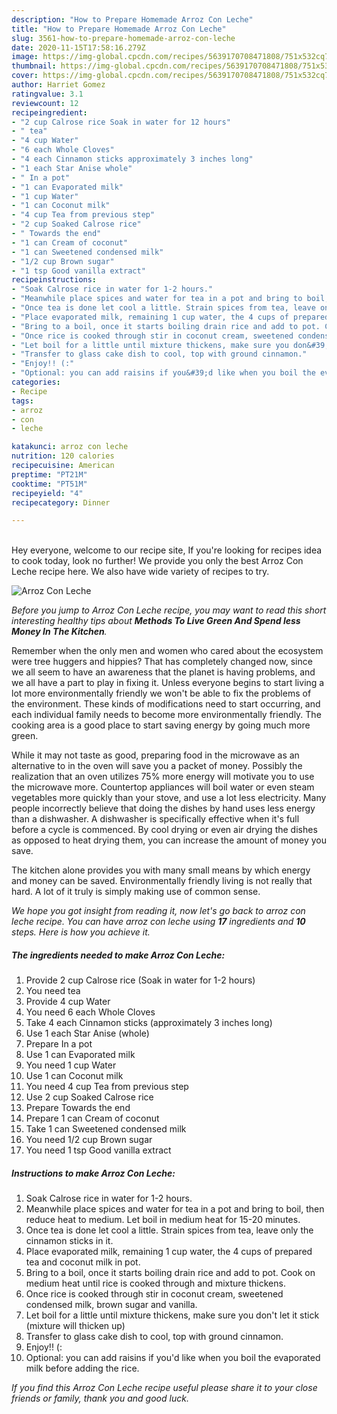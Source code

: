 ```yaml
---
description: "How to Prepare Homemade Arroz Con Leche"
title: "How to Prepare Homemade Arroz Con Leche"
slug: 3561-how-to-prepare-homemade-arroz-con-leche
date: 2020-11-15T17:58:16.279Z
image: https://img-global.cpcdn.com/recipes/5639170708471808/751x532cq70/arroz-con-leche-recipe-main-photo.jpg
thumbnail: https://img-global.cpcdn.com/recipes/5639170708471808/751x532cq70/arroz-con-leche-recipe-main-photo.jpg
cover: https://img-global.cpcdn.com/recipes/5639170708471808/751x532cq70/arroz-con-leche-recipe-main-photo.jpg
author: Harriet Gomez
ratingvalue: 3.1
reviewcount: 12
recipeingredient:
- "2 cup Calrose rice Soak in water for 12 hours"
- " tea"
- "4 cup Water"
- "6 each Whole Cloves"
- "4 each Cinnamon sticks approximately 3 inches long"
- "1 each Star Anise whole"
- " In a pot"
- "1 can Evaporated milk"
- "1 cup Water"
- "1 can Coconut milk"
- "4 cup Tea from previous step"
- "2 cup Soaked Calrose rice"
- " Towards the end"
- "1 can Cream of coconut"
- "1 can Sweetened condensed milk"
- "1/2 cup Brown sugar"
- "1 tsp Good vanilla extract"
recipeinstructions:
- "Soak Calrose rice in water for 1-2 hours."
- "Meanwhile place spices and water for tea in a pot and bring to boil, then reduce heat to medium. Let boil in medium heat for 15-20 minutes."
- "Once tea is done let cool a little. Strain spices from tea, leave only the cinnamon sticks in it."
- "Place evaporated milk, remaining 1 cup water, the 4 cups of prepared tea and coconut milk in pot."
- "Bring to a boil, once it starts boiling drain rice and add to pot. Cook on medium heat until rice is cooked through and mixture thickens."
- "Once rice is cooked through stir in coconut cream, sweetened condensed milk, brown sugar and vanilla."
- "Let boil for a little until mixture thickens, make sure you don&#39;t let it stick (mixture will thicken up)"
- "Transfer to glass cake dish to cool, top with ground cinnamon."
- "Enjoy!! (:"
- "Optional: you can add raisins if you&#39;d like when you boil the evaporated milk before adding the rice."
categories:
- Recipe
tags:
- arroz
- con
- leche

katakunci: arroz con leche 
nutrition: 120 calories
recipecuisine: American
preptime: "PT21M"
cooktime: "PT51M"
recipeyield: "4"
recipecategory: Dinner

---
```

<br>
Hey everyone, welcome to our recipe site, If you're looking for recipes idea to cook today, look no further! We provide you only the best Arroz Con Leche recipe here. We also have wide variety of recipes to try.
<br>


![Arroz Con Leche](https://img-global.cpcdn.com/recipes/5639170708471808/751x532cq70/arroz-con-leche-recipe-main-photo.jpg)

<i>Before you jump to Arroz Con Leche recipe, you may want to read this short interesting healthy tips about 
<strong>Methods To Live Green And Spend less Money In The Kitchen</strong>.</i>
</br>

Remember when the only men and women who cared about the ecosystem were tree huggers and hippies? That has completely changed now, since we all seem to have an awareness that the planet is having problems, and we all have a part to play in fixing it. Unless everyone begins to start living a lot more environmentally friendly we won't be able to fix the problems of the environment. These kinds of modifications need to start occurring, and each individual family needs to become more environmentally friendly. The cooking area is a good place to start saving energy by going much more green.

While it may not taste as good, preparing food in the microwave as an alternative to in the oven will save you a packet of money. Possibly the realization that an oven utilizes 75% more energy will motivate you to use the microwave more. Countertop appliances will boil water or even steam vegetables more quickly than your stove, and use a lot less electricity. Many people incorrectly believe that doing the dishes by hand uses less energy than a dishwasher. A dishwasher is specifically effective when it's full before a cycle is commenced. By cool drying or even air drying the dishes as opposed to heat drying them, you can increase the amount of money you save.

The kitchen alone provides you with many small means by which energy and money can be saved. Environmentally friendly living is not really that hard. A lot of it truly is simply making use of common sense.


<i>We hope you got insight from reading it, now let's go back to arroz con leche recipe. You can have arroz con leche using <strong>17</strong> ingredients and <strong>10</strong> steps. Here is how you achieve it.
</i>

##### The ingredients needed to make Arroz Con Leche:

1. Provide 2 cup Calrose rice (Soak in water for 1-2 hours)
1. You need  tea
1. Provide 4 cup Water
1. You need 6 each Whole Cloves
1. Take 4 each Cinnamon sticks (approximately 3 inches long)
1. Use 1 each Star Anise (whole)
1. Prepare  In a pot
1. Use 1 can Evaporated milk
1. You need 1 cup Water
1. Use 1 can Coconut milk
1. You need 4 cup Tea from previous step
1. Use 2 cup Soaked Calrose rice
1. Prepare  Towards the end
1. Prepare 1 can Cream of coconut
1. Take 1 can Sweetened condensed milk
1. You need 1/2 cup Brown sugar
1. You need 1 tsp Good vanilla extract


##### Instructions to make Arroz Con Leche:

1. Soak Calrose rice in water for 1-2 hours.
1. Meanwhile place spices and water for tea in a pot and bring to boil, then reduce heat to medium. Let boil in medium heat for 15-20 minutes.
1. Once tea is done let cool a little. Strain spices from tea, leave only the cinnamon sticks in it.
1. Place evaporated milk, remaining 1 cup water, the 4 cups of prepared tea and coconut milk in pot.
1. Bring to a boil, once it starts boiling drain rice and add to pot. Cook on medium heat until rice is cooked through and mixture thickens.
1. Once rice is cooked through stir in coconut cream, sweetened condensed milk, brown sugar and vanilla.
1. Let boil for a little until mixture thickens, make sure you don&#39;t let it stick (mixture will thicken up)
1. Transfer to glass cake dish to cool, top with ground cinnamon.
1. Enjoy!! (:
1. Optional: you can add raisins if you&#39;d like when you boil the evaporated milk before adding the rice.


<i>If you find this Arroz Con Leche recipe useful please share it to your close friends or family, thank you and good luck.</i>
